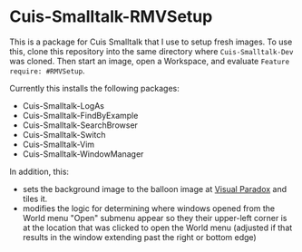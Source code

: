 # Cuis-Smalltalk-RMVSetup

This is a package for Cuis Smalltalk that I use to setup fresh images.
To use this, clone this repository into the same directory where `Cuis-Smalltalk-Dev` was cloned.
Then start an image, open a Workspace, and evaluate `Feature require: #RMVSetup`.

Currently this installs the following packages:

- Cuis-Smalltalk-LogAs
- Cuis-Smalltalk-FindByExample
- Cuis-Smalltalk-SearchBrowser
- Cuis-Smalltalk-Switch
- Cuis-Smalltalk-Vim
- Cuis-Smalltalk-WindowManager

In addition, this:

- sets the background image to the balloon image at
  [Visual Paradox](https://visualparadox.com/wallpapers/altitude1600.htm)
  and tiles it.
- modifies the logic for determining where windows
  opened from the World menu "Open" submenu appear
  so they their upper-left corner is at the location
  that was clicked to open the World menu
  (adjusted if that results in the window
  extending past the right or bottom edge)

